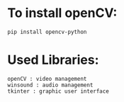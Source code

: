 # To install openCV:
    pip install opencv-python

# Used Libraries:
    openCV : video management
    winsound : audio management
    tkinter : graphic user interface